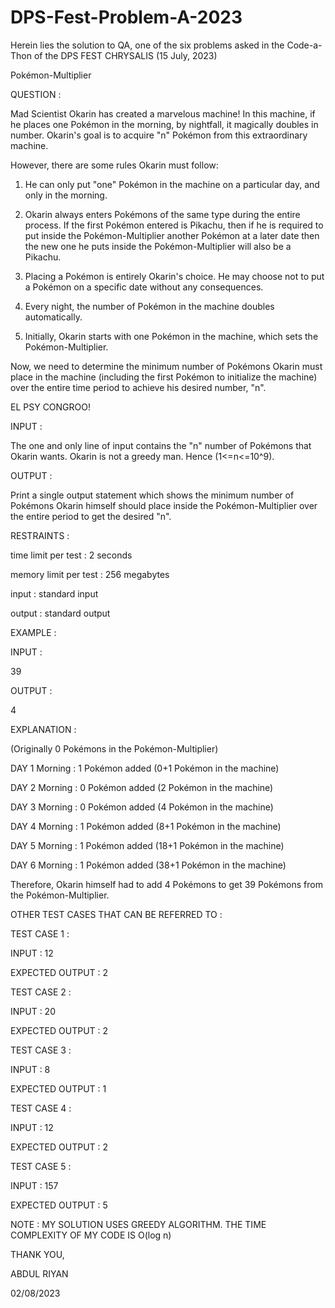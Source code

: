 # DPS-Fest-Problem-A-2023

Herein lies the solution to QA, one of the six problems asked in the Code-a-Thon of the DPS FEST CHRYSALIS (15 July, 2023)

Pokémon-Multiplier


QUESTION :


Mad Scientist Okarin has created a marvelous machine! In this machine, if he places one Pokémon in the morning, by nightfall, it magically doubles in number. Okarin's goal is to acquire "n" Pokémon from this extraordinary machine.

However, there are some rules Okarin must follow:

1) He can only put "one" Pokémon in the machine on a particular day, and only in the morning.

2) Okarin always enters Pokémons of the same type during the entire process. If the first Pokémon entered is Pikachu, then if he is required to put inside the Pokémon-Multiplier another Pokémon at a later date then the new one he puts inside the Pokémon-Multiplier will also be a Pikachu.

3) Placing a Pokémon is entirely Okarin's choice. He may choose not to put a Pokémon on a specific date without any consequences.

4) Every night, the number of Pokémon in the machine doubles automatically.

5) Initially, Okarin starts with one Pokémon in the machine, which sets the Pokémon-Multiplier.

Now, we need to determine the minimum number of Pokémons Okarin must place in the machine (including the first Pokémon to initialize the machine) over the entire time period to achieve his desired number, "n".

EL PSY CONGROO!

INPUT : 

The one and only line of input contains the  "n" number of Pokémons that Okarin wants.
Okarin is not a greedy man. Hence (1<=n<=10^9).

OUTPUT : 

Print a single output statement which shows the minimum number of Pokémons Okarin himself should place inside the Pokémon-Multiplier over the entire period to get the desired "n".


RESTRAINTS :

time limit per test : 2 seconds

memory limit per test : 256 megabytes

input :  standard input

output : standard output



EXAMPLE :

INPUT :

39

OUTPUT :

4

EXPLANATION : 

(Originally 0 Pokémons in the Pokémon-Multiplier)

DAY 1 Morning : 1 Pokémon added (0+1 Pokémon in the machine)

DAY 2 Morning : 0 Pokémon added (2 Pokémon in the machine)

DAY 3 Morning : 0 Pokémon added (4 Pokémon in the machine)

DAY 4 Morning : 1 Pokémon added (8+1 Pokémon in the machine)

DAY 5 Morning : 1 Pokémon added (18+1 Pokémon in the machine)

DAY 6 Morning : 1 Pokémon added (38+1 Pokémon in the machine)

Therefore, Okarin himself had to add 4 Pokémons to get 39 Pokémons from the Pokémon-Multiplier.


OTHER TEST  CASES THAT CAN BE REFERRED TO : 


TEST CASE 1 :


INPUT : 12

EXPECTED OUTPUT : 2


TEST CASE 2 :


INPUT : 20

EXPECTED OUTPUT : 2


TEST CASE 3 :


INPUT : 8

EXPECTED OUTPUT : 1


TEST CASE 4 :


INPUT : 12

EXPECTED OUTPUT : 2


TEST CASE 5 :


INPUT : 157

EXPECTED OUTPUT : 5


NOTE : MY SOLUTION USES GREEDY ALGORITHM. THE TIME COMPLEXITY OF MY CODE IS O(log n)

THANK YOU,

ABDUL RIYAN

02/08/2023





